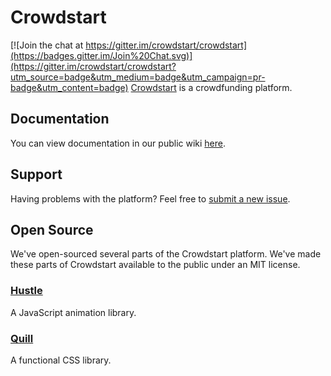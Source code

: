 # Crowdstart

[![Join the chat at https://gitter.im/crowdstart/crowdstart](https://badges.gitter.im/Join%20Chat.svg)](https://gitter.im/crowdstart/crowdstart?utm_source=badge&utm_medium=badge&utm_campaign=pr-badge&utm_content=badge)
[Crowdstart](http://www.crowdstart.com) is a crowdfunding platform.

## Documentation
You can view documentation in our public wiki [here](https://github.com/crowdstart/crowdstart/wiki).

## Support
Having problems with the platform? Feel free to [submit a new issue](https://github.com/crowdstart/crowdstart/issues/new).

## Open Source
We've open-sourced several parts of the Crowdstart platform. We've made these
parts of Crowdstart available to the public under an MIT license.

### [Hustle](http://github.com/crowdstart/hustle)
A JavaScript animation library.

### [Quill](http://github.com/crowdstart/quill)
A functional CSS library.
